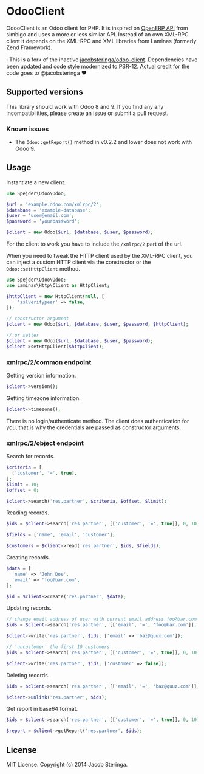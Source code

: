 # OdooClient

OdooClient is an Odoo client for PHP. It is inspired on [OpenERP API][1] from simbigo and uses a more or less similar API. Instead of an own XML-RPC client it depends on the XML-RPC and XML libraries from Laminas (formerly Zend Framework).

:information_source: This is a fork of the inactive [jacobsteringa/odoo-client](https://packagist.org/packages/jacobsteringa/odoo-client). Dependencies have been updated and code style modernized to PSR-12. Actual credit for the code goes to @jacobsteringa :heart:

## Supported versions

This library should work with Odoo 8 and 9. If you find any any incompatibilities, please create an issue or submit a pull request.

### Known issues

- The `Odoo::getReport()` method in v0.2.2 and lower does not work with Odoo 9.

## Usage

Instantiate a new client.

```php
use Spejder\Odoo\Odoo;

$url = 'example.odoo.com/xmlrpc/2';
$database = 'example-database';
$user = 'user@email.com';
$password = 'yourpassword';

$client = new Odoo($url, $database, $user, $password);
```

For the client to work you have to include the `/xmlrpc/2` part of the url.

When you need to tweak the HTTP client used by the XML-RPC client, you can inject a custom HTTP client via the constructor or the `Odoo::setHttpClient` method.

```php
use Spejder\Odoo\Odoo;
use Laminas\Http\Client as HttpClient;

$httpClient = new HttpClient(null, [
    'sslverifypeer' => false,
]);

// constructor argument
$client = new Odoo($url, $database, $user, $password, $httpClient);

// or setter
$client = new Odoo($url, $database, $user, $password);
$client->setHttpClient($httpClient);
```

### xmlrpc/2/common endpoint

Getting version information.

```php
$client->version();
```

Getting timezone information.

```php
$client->timezone();
```

There is no login/authenticate method. The client does authentication for you, that is why the credentials are passed as constructor arguments.

### xmlrpc/2/object endpoint

Search for records.

```php
$criteria = [
  ['customer', '=', true],
];
$limit = 10;
$offset = 0;

$client->search('res.partner', $criteria, $offset, $limit);
```

Reading records.

```php
$ids = $client->search('res.partner', [['customer', '=', true]], 0, 10);

$fields = ['name', 'email', 'customer'];

$customers = $client->read('res.partner', $ids, $fields);
```

Creating records.

```php
$data = [
  'name' => 'John Doe',
  'email' => 'foo@bar.com',
];

$id = $client->create('res.partner', $data);
```

Updating records.

```php
// change email address of user with current email address foo@bar.com
$ids = $client->search('res.partner', [['email', '=', 'foo@bar.com']], 0, 1);

$client->write('res.partner', $ids, ['email' => 'baz@quux.com']);

// 'uncustomer' the first 10 customers
$ids = $client->search('res.partner', [['customer', '=', true]], 0, 10);

$client->write('res.partner', $ids, ['customer' => false]);
```

Deleting records.

```php
$ids = $client->search('res.partner', [['email', '=', 'baz@quuz.com']], 0, 1);

$client->unlink('res.partner', $ids);
```

Get report in base64 format.

```php
$ids = $client->search('res.partner', [['customer', '=', true]], 0, 10);

$report = $client->getReport('res.partner', $ids);
```

[1]: https://bitbucket.org/simbigo/openerp-api

## License

MIT License. Copyright (c) 2014 Jacob Steringa.
